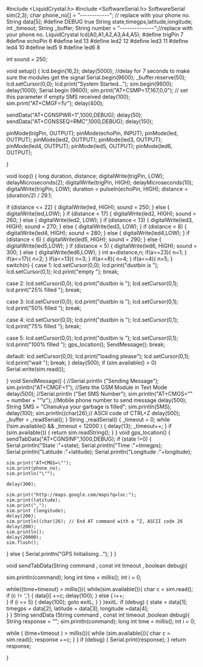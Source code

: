 #include <LiquidCrystal.h>
#include <SoftwareSerial.h>
SoftwareSerial sim(2,3);
char phone_no[] = "------------"; // replace with your phone no.
String data[5];
#define DEBUG true
String state,timegps,latitude,longitude;
int _timeout;
String _buffer;
String number = "--------------";//replace with your phone no.
LiquidCrystal lcd(A0,A1,A2,A3,A4,A5); 
#define trigPin 7
#define echoPin 6
#define led 13
#define led2 12
#define led3 11
#define led4 10
#define led5 9
#define led6 8

int sound = 250;


void setup() {
  lcd.begin(16,2); 
   delay(5000); //delay for 7 seconds to make sure the modules get the signal
  Serial.begin(9600);
  _buffer.reserve(50);
  lcd.setCursor(0,0); 
  lcd.print("System Started...");
  sim.begin(9600);
  delay(1000);
  Serial.begin (9600);
   sim.print("AT+CSMP=17,167,0,0");  // set this parameter if empty SMS received
 delay(100);
 sim.print("AT+CMGF=1\r"); 
 delay(400);
  
 sendData("AT+CGNSPWR=1",1000,DEBUG);
 delay(50);
 sendData("AT+CGNSSEQ=RMC",1000,DEBUG);
 delay(150);

  pinMode(trigPin, OUTPUT);
  pinMode(echoPin, INPUT);
  pinMode(led, OUTPUT);
  pinMode(led2, OUTPUT);
  pinMode(led3, OUTPUT);
  pinMode(led4, OUTPUT);
  pinMode(led5, OUTPUT);
  pinMode(led6, OUTPUT);
  

}

void loop() {
  long duration, distance;
  digitalWrite(trigPin, LOW); 
  delayMicroseconds(2);
  digitalWrite(trigPin, HIGH);
  delayMicroseconds(10);
  digitalWrite(trigPin, LOW);
  duration = pulseIn(echoPin, HIGH);
  distance = (duration/2) / 29.1;


  if (distance <= 22) {
    digitalWrite(led, HIGH);
    sound = 250;
}
  else {
    digitalWrite(led,LOW);
  }
  if (distance < 17) {
      digitalWrite(led2, HIGH);
      sound = 260;
}
  else {
      digitalWrite(led2, LOW);
  }
  if (distance < 13) {
      digitalWrite(led3, HIGH);
      sound = 270;
} 
  else {
    digitalWrite(led3, LOW);
  }
  if (distance < 8) {
    digitalWrite(led4, HIGH);
    sound = 280;
}
  else {
    digitalWrite(led4,LOW);
  }
  if (distance < 6) {
    digitalWrite(led5, HIGH);
    sound = 290;
}
  else {
    digitalWrite(led5,LOW);
  }
  if (distance < 5) {
    digitalWrite(led6, HIGH);
    sound = 300;
}
  else {
    digitalWrite(led6,LOW);
  }
   int a=distance,n;
   if(a>=23){
    n=1;
   }
     if(a<=17){
    n=2;
   }
     if(a<=13){
    n=3;
   }
     if(a<=8){
    n=4;
   }
     if(a<=4){
    n=5;
   }
switch(n)
{
  case 1:
  lcd.setCursor(0,0); 
  lcd.print("dustbin is     ");
  lcd.setCursor(0,1);
  lcd.print("empty        ");
  break;

  case 2:
  lcd.setCursor(0,0); 
  lcd.print("dustbin is    ");
  lcd.setCursor(0,1);
  lcd.print("25% filled    ");
  break;

  case 3:
  lcd.setCursor(0,0); 
  lcd.print("dustbin is    ");
  lcd.setCursor(0,1);
  lcd.print("50% filled    ");
  break;

  case 4:
  lcd.setCursor(0,0); 
  lcd.print("dustbin is    ");
  lcd.setCursor(0,1);
  lcd.print("75% filled    ");
  break;


  case 5:
  lcd.setCursor(0,0); 
  lcd.print("dustbin is    ");
  lcd.setCursor(0,1);
  lcd.print("100% filled   ");
  gps_location();
  SendMessage();
  break;
  
 default:
  lcd.setCursor(0,0); 
  lcd.print("loading please");
  lcd.setCursor(0,1);
  lcd.print("wait          ");
  break;
}
 delay(500);
   if (sim.available() > 0)
    Serial.write(sim.read());
 
}
void SendMessage()
{
  //Serial.println ("Sending Message");
  sim.println("AT+CMGF=1");    //Sets the GSM Module in Text Mode
  delay(500);
  //Serial.println ("Set SMS Number");
  sim.println("AT+CMGS=\"" + number + "\"\r"); //Mobile phone number to send message
  delay(500);
  String SMS = "Chanukya your garbage is filled";
  sim.println(SMS);
  delay(100);
  sim.println((char)26);// ASCII code of CTRL+Z
  delay(500);
  _buffer = _readSerial();
}
String _readSerial() {
  _timeout = 0;
  while  (!sim.available() && _timeout < 12000  )
  {
    delay(13);
    _timeout++;
  }
  if (sim.available()) {
    return sim.readString();
  }
}
void gps_location()
{
    sendTabData("AT+CGNSINF",1000,DEBUG);
  if (state !=0) {
    Serial.println("State  :"+state);
    Serial.println("Time  :"+timegps);
    Serial.println("Latitude  :"+latitude);
    Serial.println("Longitude  :"+longitude);

    sim.print("AT+CMGS=\"");
    sim.print(phone_no);
    sim.println("\"");
    
    delay(300);

    sim.print("http://maps.google.com/maps?q=loc:");
    sim.print(latitude);
    sim.print(",");
    sim.print (longitude);
    delay(200);
    sim.println((char)26); // End AT command with a ^Z, ASCII code 26
    delay(200);
    sim.println();
    delay(20000);
    sim.flush();
    
  } else {
    Serial.println("GPS Initialising...");
  }
}

void sendTabData(String command , const int timeout , boolean debug){

  sim.println(command);
  long int time = millis();
  int i = 0;

  while((time+timeout) > millis()){
    while(sim.available()){
      char c = sim.read();
      if (c != ',') {
         data[i] +=c;
         delay(100);
      } else {
        i++;  
      }
      if (i == 5) {
        delay(100);
        goto exitL;
      }
    }
  }exitL:
  if (debug) {
    state = data[1];
    timegps = data[2];
    latitude = data[3];
    longitude =data[4];  
  }
}
String sendData (String command , const int timeout ,boolean debug){
  String response = "";
  sim.println(command);
  long int time = millis();
  int i = 0;

  while ( (time+timeout ) > millis()){
    while (sim.available()){
      char c = sim.read();
      response +=c;
    }
  }
  if (debug) {
     Serial.print(response);
     }
     return response;

}


